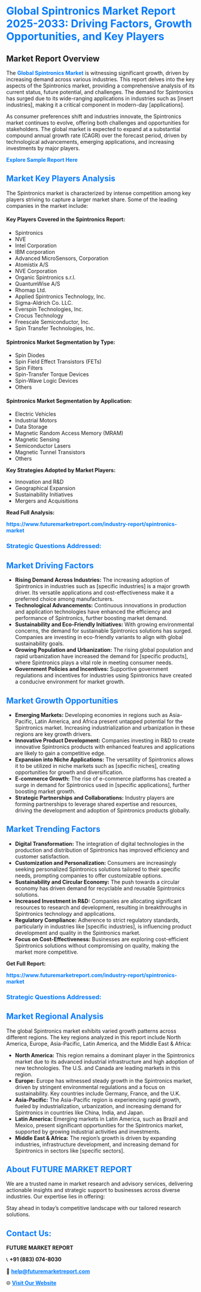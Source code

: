 <h1 style="color: #007BFF;">Global Spintronics Market Report 2025-2033: Driving Factors, Growth Opportunities, and Key Players</h1>

<section id="overview">
<h2>Market Report Overview</h2>
<p>The <a href="https://www.futuremarketreport.com/industry-report/spintronics-market" style="color: #007BFF; text-decoration: none;"><strong>Global Spintronics Market</strong></a> is witnessing significant growth, driven by increasing demand across various industries. This report delves into the key aspects of the Spintronics market, providing a comprehensive analysis of its current status, future potential, and challenges. The demand for Spintronics has surged due to its wide-ranging applications in industries such as [insert industries], making it a critical component in modern-day [applications].</p>
<p>As consumer preferences shift and industries innovate, the Spintronics market continues to evolve, offering both challenges and opportunities for stakeholders. The global market is expected to expand at a substantial compound annual growth rate (CAGR) over the forecast period, driven by technological advancements, emerging applications, and increasing investments by major players.</p>
</section>

<section id="overview">
<p><a href="https://www.futuremarketreport.com/request-sample/reportId=90430" style="color: #007BFF; text-decoration: none;"><strong>Explore Sample Report Here</strong></a></p>
</section>

<section id="key-players">
<h2 style="color: #007BFF;">Market Key Players Analysis</h2>
<p>The Spintronics market is characterized by intense competition among key players striving to capture a larger market share. Some of the leading companies in the market include:</p>
<h4>Key Players Covered in the Spintronics Report:</h4>
<ul><li>Spintronics</li><li>NVE</li><li>Intel Corporation</li><li>IBM corporation</li><li>Advanced MicroSensors, Corporation</li><li>Atomistix A/S</li><li>NVE Corporation</li><li>Organic Spintronics s.r.l.</li><li>QuantumWise A/S</li><li>Rhomap Ltd.</li><li>Applied Spintronics Technology, Inc.</li><li>Sigma-Aldrich Co. LLC.</li><li>Everspin Technologies, Inc.</li><li>Crocus Technology</li><li>Freescale Semiconductor, Inc.</li><li>Spin Transfer Technologies, Inc.</li></ul>
<h4>Spintronics Market Segmentation by Type:</h4>
<ul><li>Spin Diodes</li><li>Spin Field Effect Transistors (FETs)</li><li>Spin Filters</li><li>Spin-Transfer Torque Devices</li><li>Spin-Wave Logic Devices</li><li>Others</li></ul>

<h4>Spintronics Market Segmentation by Application:</h4>
<ul><li>Electric Vehicles</li><li>Industrial Motors</li><li>Data Storage</li><li>Magnetic Random Access Memory (MRAM)</li><li>Magnetic Sensing</li><li>Semiconductor Lasers</li><li>Magnetic Tunnel Transistors</li><li>Others</li></ul>
<p><strong>Key Strategies Adopted by Market Players:</strong></p>
<ul>
<li>Innovation and R&D</li>
<li>Geographical Expansion</li>
<li>Sustainability Initiatives</li>
<li>Mergers and Acquisitions</li>
</ul>
</section>

<section>
<p><strong>Read Full Analysis: </strong></p><a href="https://www.futuremarketreport.com/industry-report/spintronics-market" style="color: #007BFF; text-decoration: none;"><strong>https://www.futuremarketreport.com/industry-report/spintronics-market</strong></a>
<h3 style="color: #007BFF;">Strategic Questions Addressed:</h3>
</section>

<section id="driving-factors">
<h2 style="color: #007BFF;">Market Driving Factors</h2>
<ul>
<li><strong>Rising Demand Across Industries:</strong> The increasing adoption of Spintronics in industries such as [specific industries] is a major growth driver. Its versatile applications and cost-effectiveness make it a preferred choice among manufacturers.</li>
<li><strong>Technological Advancements:</strong> Continuous innovations in production and application technologies have enhanced the efficiency and performance of Spintronics, further boosting market demand.</li>
<li><strong>Sustainability and Eco-Friendly Initiatives:</strong> With growing environmental concerns, the demand for sustainable Spintronics solutions has surged. Companies are investing in eco-friendly variants to align with global sustainability goals.</li>
<li><strong>Growing Population and Urbanization:</strong> The rising global population and rapid urbanization have increased the demand for [specific products], where Spintronics plays a vital role in meeting consumer needs.</li>
<li><strong>Government Policies and Incentives:</strong> Supportive government regulations and incentives for industries using Spintronics have created a conducive environment for market growth.</li>
</ul>
</section>

<section id="growth-opportunities">
<h2 style="color: #007BFF;">Market Growth Opportunities</h2>
<ul>
<li><strong>Emerging Markets:</strong> Developing economies in regions such as Asia-Pacific, Latin America, and Africa present untapped potential for the Spintronics market. Increasing industrialization and urbanization in these regions are key growth drivers.</li>
<li><strong>Innovative Product Development:</strong> Companies investing in R&D to create innovative Spintronics products with enhanced features and applications are likely to gain a competitive edge.</li>
<li><strong>Expansion into Niche Applications:</strong> The versatility of Spintronics allows it to be utilized in niche markets such as [specific niches], creating opportunities for growth and diversification.</li>
<li><strong>E-commerce Growth:</strong> The rise of e-commerce platforms has created a surge in demand for Spintronics used in [specific applications], further boosting market growth.</li>
<li><strong>Strategic Partnerships and Collaborations:</strong> Industry players are forming partnerships to leverage shared expertise and resources, driving the development and adoption of Spintronics products globally.</li>
</ul>
</section>

<section id="trending-factors">
<h2 style="color: #007BFF;">Market Trending Factors</h2>
<ul>
<li><strong>Digital Transformation:</strong> The integration of digital technologies in the production and distribution of Spintronics has improved efficiency and customer satisfaction.</li>
<li><strong>Customization and Personalization:</strong> Consumers are increasingly seeking personalized Spintronics solutions tailored to their specific needs, prompting companies to offer customizable options.</li>
<li><strong>Sustainability and Circular Economy:</strong> The push towards a circular economy has driven demand for recyclable and reusable Spintronics solutions.</li>
<li><strong>Increased Investment in R&D:</strong> Companies are allocating significant resources to research and development, resulting in breakthroughs in Spintronics technology and applications.</li>
<li><strong>Regulatory Compliance:</strong> Adherence to strict regulatory standards, particularly in industries like [specific industries], is influencing product development and quality in the Spintronics market.</li>
<li><strong>Focus on Cost-Effectiveness:</strong> Businesses are exploring cost-efficient Spintronics solutions without compromising on quality, making the market more competitive.</li>
</ul>
</section>

<section>
<p><strong>Get Full Report: </strong></p><a href="https://www.futuremarketreport.com/industry-report/spintronics-market" style="color: #007BFF; text-decoration: none;"><strong>https://www.futuremarketreport.com/industry-report/spintronics-market</strong></a>
<h3 style="color: #007BFF;">Strategic Questions Addressed:</h3>
</section>


<section id="regional-analysis">
<h2 style="color: #007BFF;">Market Regional Analysis</h2>
<p>The global Spintronics market exhibits varied growth patterns across different regions. The key regions analyzed in this report include North America, Europe, Asia-Pacific, Latin America, and the Middle East & Africa:</p>
<ul>
<li><strong>North America:</strong> This region remains a dominant player in the Spintronics market due to its advanced industrial infrastructure and high adoption of new technologies. The U.S. and Canada are leading markets in this region.</li>
<li><strong>Europe:</strong> Europe has witnessed steady growth in the Spintronics market, driven by stringent environmental regulations and a focus on sustainability. Key countries include Germany, France, and the U.K.</li>
<li><strong>Asia-Pacific:</strong> The Asia-Pacific region is experiencing rapid growth, fueled by industrialization, urbanization, and increasing demand for Spintronics in countries like China, India, and Japan.</li>
<li><strong>Latin America:</strong> Emerging markets in Latin America, such as Brazil and Mexico, present significant opportunities for the Spintronics market, supported by growing industrial activities and investments.</li>
<li><strong>Middle East & Africa:</strong> The region’s growth is driven by expanding industries, infrastructure development, and increasing demand for Spintronics in sectors like [specific sectors].</li>
</ul>
</section>

<footer>
<h2 style="color: #007BFF;">About FUTURE MARKET REPORT</h2>
<p>We are a trusted name in market research and advisory services, delivering actionable insights and strategic support to businesses across diverse industries. Our expertise lies in offering:</p>

<p>Stay ahead in today’s competitive landscape with our tailored research solutions.</p>

<h2 style="color: #007BFF;">Contact Us:</h2>
<p><strong>FUTURE MARKET REPORT</strong></p>
<p>📞 <strong>+91 (883) 074-8030</strong></p>
<p>📧 <strong><a href="mailto:help@futuremarketreport.com" style="color: #007BFF;">help@futuremarketreport.com</a></strong></p>
<p>🌐 <strong><a href="https://www.futuremarketreport.com/" style="color: #007BFF;">Visit Our Website</a></strong></p>
</footer>
